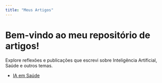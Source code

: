 ```yaml
---
title: "Meus Artigos"
---
```


# Bem-vindo ao meu repositório de artigos!

Explore reflexões e publicações que escrevi sobre Inteligência Artificial, Saúde e outros temas.

- [IA em Saúde](artigos/máscaras-de-atenção-em-transformers.md)
